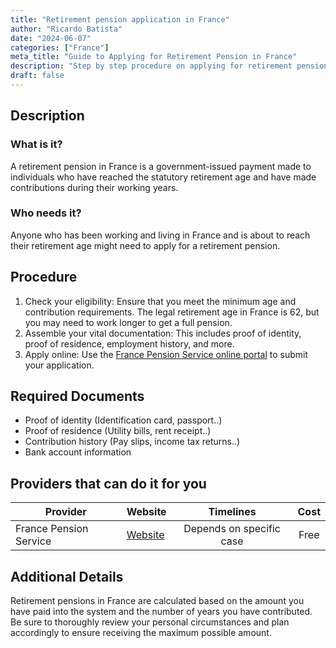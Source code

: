 ```yaml
---
title: "Retirement pension application in France"
author: "Ricardo Batista"
date: "2024-06-07"
categories: ["France"]
meta_title: "Guide to Applying for Retirement Pension in France"
description: "Step by step procedure on applying for retirement pension in France, including required documents, procedures, and potential providers."
draft: false
---
```


## Description
### What is it?
A retirement pension in France is a government-issued payment made to individuals who have reached the statutory retirement age and have made contributions during their working years.

### Who needs it?
Anyone who has been working and living in France and is about to reach their retirement age might need to apply for a retirement pension.

## Procedure
1. Check your eligibility: Ensure that you meet the minimum age and contribution requirements. The legal retirement age in France is 62, but you may need to work longer to get a full pension.
2. Assemble your vital documentation: This includes proof of identity, proof of residence, employment history, and more.
3. Apply online: Use the [France Pension Service online portal](https://www.lassuranceretraite.fr/portail-info/home.html) to submit your application. 

## Required Documents
- Proof of identity (Identification card, passport..)
- Proof of residence (Utility bills, rent receipt..)
- Contribution history (Pay slips, income tax returns..)
- Bank account information

## Providers that can do it for you

| Provider        |     Website     |     Timelines    |       Cost      |
| --------------- | --------------- |  :-------------: | :-------------: |
| France Pension Service      | [Website](https://www.lassuranceretraite.fr/portail-info/home.html)  | Depends on specific case | Free |

## Additional Details
Retirement pensions in France are calculated based on the amount you have paid into the system and the number of years you have contributed. Be sure to thoroughly review your personal circumstances and plan accordingly to ensure receiving the maximum possible amount.